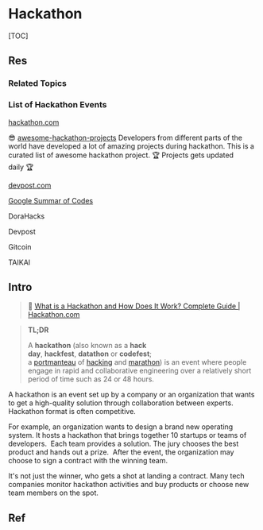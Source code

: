 # Hackathon

[TOC]



## Res
### Related Topics


### List of Hackathon Events
[hackathon.com](https://www.hackathon.com)

😎 [awesome-hackathon-projects](https://github.com/Olanetsoft/awesome-hackathon-projects)
Developers from different parts of the world have developed a lot of amazing projects during hackathon. This is a curated list of awesome hackathon project. 🏆 Projects gets updated daily 🏆

[devpost.com](https://devpost.com/software)

[Google Summar of Codes](https://awesomeopensource.com)

DoraHacks

Devpost

Gitcoin

TAIKAI



## Intro
> 🤔 [What is a Hackathon and How Does It Work? Complete Guide | Hackathon.com](https://tips.hackathon.com/article/what-is-a-hackathon)

> **TL;DR**
> 
> A **hackathon** (also known as a **hack day**, **hackfest**, **datathon** or **codefest**; a [portmanteau](https://en.wikipedia.org/wiki/Portmanteau "Portmanteau") of [hacking](https://en.wikipedia.org/wiki/Hacker_culture "Hacker culture") and [marathon](https://en.wikipedia.org/wiki/Marathon "Marathon")) is an event where people engage in rapid and collaborative engineering over a relatively short period of time such as 24 or 48 hours.

A hackathon is an event set up by a company or an organization that wants to get a high-quality solution through collaboration between experts. Hackathon format is often competitive.

For example, an organization wants to design a brand new operating system. It hosts a hackathon that brings together 10 startups or teams of developers.  Each team provides a solution. The jury chooses the best product and hands out a prize.  After the event, the organization may choose to sign a contract with the winning team. 

It's not just the winner, who gets a shot at landing a contract. Many tech companies monitor hackathon activities and buy products or choose new team members on the spot.


## Ref
[What is a Hackathon? A Newbie's Guide to Collaborative Coding | Rasmussen University]: https://www.rasmussen.edu/degrees/technology/blog/what-is-a-hackathon/

[Hackathon | Wikipedia]: https://en.wikipedia.org/wiki/Hackathon

[What is hackathon? | TechTarget]: https://www.techtarget.com/searchcio/definition/hackathon

[Hackathon Project Ideas: Here's Your Go-To Guide For Hackathons]: https://unstop.com/blog/hackathon-project-ideas


